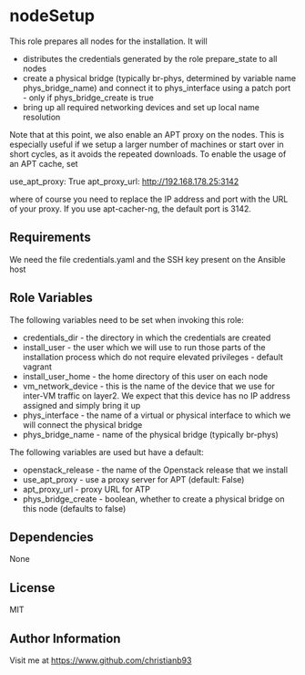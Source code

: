 nodeSetup
=========

This role prepares all nodes for the installation. It will

* distributes the credentials generated by the role prepare_state to all nodes
* create a physical bridge (typically br-phys, determined by variable name phys_bridge_name) and connect it to phys_interface using a patch port - only if phys_bridge_create is true
* bring up all required networking devices and set up local name resolution

Note that at this point, we also enable an APT proxy on the nodes. This is especially useful if we setup a larger
number of machines or start over in short cycles, as it avoids the repeated downloads. To enable the usage of an APT cache, set

use_apt_proxy: True
apt_proxy_url:  http://192.168.178.25:3142

where of course you need to replace the IP address and port with the URL of your proxy. If you use apt-cacher-ng, the default port is 3142.



Requirements
------------

We need the file credentials.yaml and the SSH key present on the Ansible host

Role Variables
--------------

The following variables need to be set when invoking this role:

* credentials_dir - the directory in which the credentials are created
* install_user - the user which we will use to run those parts of the installation process which do not require elevated privileges - default vagrant
* install_user_home - the home directory of this user on each node
* vm_network_device - this is the name of the device that we use for inter-VM traffic on layer2. We expect that this device has no IP address assigned and simply bring it up
* phys_interface - the name of a virtual or physical interface to which we will connect the physical bridge
* phys_bridge_name - name of the physical bridge (typically br-phys)


The following variables are used but have a default:

* openstack_release - the name of the Openstack release that we install
* use_apt_proxy - use a proxy server for APT  (default: False)
* apt_proxy_url - proxy URL for ATP
* phys_bridge_create - boolean, whether to create a physical bridge on this node (defaults to false)

Dependencies
------------

None


License
-------

MIT

Author Information
------------------

Visit me at https://www.github.com/christianb93

